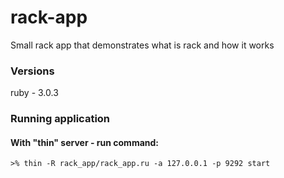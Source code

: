 # rack-app
Small rack app that demonstrates what is rack and how it works

### Versions

ruby - 3.0.3

### Running application

#### With "thin" server - run command:
`>% thin -R rack_app/rack_app.ru -a 127.0.0.1 -p 9292 start`